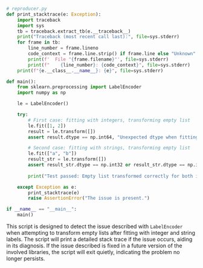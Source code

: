 ```python
# reproducer.py
def print_stacktrace(e: Exception):
    import traceback
    import sys
    tb = traceback.extract_tb(e.__traceback__)
    print("Traceback (most recent call last):", file=sys.stderr)
    for frame in tb:
        line_number = frame.lineno
        code_context = frame.line.strip() if frame.line else "Unknown"
        print(f'  File "{frame.filename}"', file=sys.stderr)
        print(f"    {line_number}: {code_context}", file=sys.stderr)
    print(f"{e.__class__.__name__}: {e}", file=sys.stderr)

def main():
    from sklearn.preprocessing import LabelEncoder
    import numpy as np

    le = LabelEncoder()

    try:
        # First case: fitting with integers, transforming empty list
        le.fit([1, 2])
        result = le.transform([])
        assert result.dtype == np.int64, "Unexpected dtype when fitting with integers"

        # Second case: fitting with strings, transforming empty list
        le.fit(["a", "b"])
        result_str = le.transform([])
        assert result_str.dtype == np.int32 or result_str.dtype == np.int64, "Unexpected dtype when fitting with strings"
        
        print("Test passed: Empty list transformed correctly for both integer and string labels.")

    except Exception as e:
        print_stacktrace(e)
        raise AssertionError("The issue is present.")

if __name__ == "__main__":
    main()
```
This script is designed to detect the issue described with `LabelEncoder` when attempting to transform empty lists after fitting with integer and string labels. The script will print a detailed stack trace if the issue occurs, aiding in its diagnosis. If the issue described is fixed in a future version of the involved libraries, the script will exit quietly, indicating the problem no longer persists.